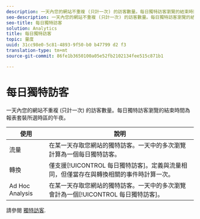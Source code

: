 ```yaml
---
description: 一天內您的網站不重複 (只計一次) 的訪客數量。每日獨特訪客瀏覽的結束時間為報表套裝所選時區的午夜。
seo-description: 一天內您的網站不重複 (只計一次) 的訪客數量。每日獨特訪客瀏覽的結束時間為報表套裝所選時區的午夜。
seo-title: 每日獨特訪客
solution: Analytics
title: 每日獨特訪客
topic: 量度
uuid: 31cc98e0-5c81-4893-9f50-b0 b47799 d2 f3
translation-type: tm+mt
source-git-commit: 86fe1b3650100a05e52fb2102134fee515c871b1

---
```



# 每日獨特訪客

一天內您的網站不重複 (只計一次) 的訪客數量。每日獨特訪客瀏覽的結束時間為報表套裝所選時區的午夜。

| 使用 | 說明 |
|---|---|
| 流量 | 在某一天存取您網站的獨特訪客。一天中的多次瀏覽計算為一個每日獨特訪客。 |
| 轉換 | 僅支援[!UICONTROL 每日獨特訪客]。定義與流量相同，但僅當存在與轉換相關的事件時計算一次。 |
| Ad Hoc Analysis | 在某一天存取您網站的獨特訪客。一天中的多次瀏覽會計為一個[!UICONTROL 每日獨特訪客]。 |

請參閱 [獨特訪客](../../../components/c-variables/c-metrics/metrics-unique-visitors.md#concept_9B3F44A4EA4E4F178FF164EF9694F88E).
